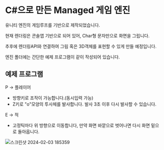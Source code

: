 # C#으로 만든 Managed 게임 엔진
유니티 엔진의 게임루프를 기반으로 제작되었습니다.

현재 렌더링은 콘솔앱 기반으로 되어 있어, Char형 문자만으로 화면을 그립니다.

추후에 렌더링API와 연결하여 그림 혹은 3D객체를 표현할 수 있게 만들 예정입니다.

엔진 폴더에는 간단한 예제 프로그램이 같이 작성되어 있습니다.


## 예제 프로그램

P -> 플레이어
 - 방향키로 조작이 가능합니다.(동시입력 가능)
 - Z키로 "o"모양의 투사체를 발사합니다. 발사 3초 이후 다시 발사할 수 있습니다.

E -> 적 
 - 고정틱마다 위 방향으로 이동합니다, 만약 화면 바깥으로 벗어나면 다시 화면 밑으로 돌아옵니다.

![스크린샷 2024-02-03 185359](https://github.com/minkee009/SPTr-Engine/assets/5203515/1ead57a6-42ae-4ed1-bfef-50dfc930ab82)
